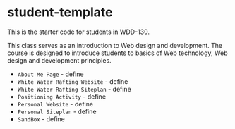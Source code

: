# student-template
This is the starter code for students in WDD-130.

This class serves as an introduction to Web design and development. The course is designed to introduce students to basics of Web technology,
Web design and development principles.

* `About Me Page` - define
* `White Water Rafting Website` - define
* `White Water Rafting Siteplan` - define
* `Positioning Activity` - define
* `Personal Website` - define
* `Personal Siteplan` - define
* `SandBox` - define
